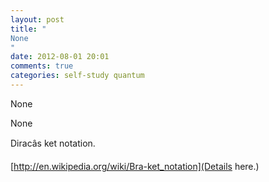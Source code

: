 ```yaml
---
layout: post
title: "
None
"
date: 2012-08-01 20:01
comments: true
categories: self-study quantum
---
```


None


None


Diracâs ket notation. 

[http://en.wikipedia.org/wiki/Bra-ket_notation](Details here.)

